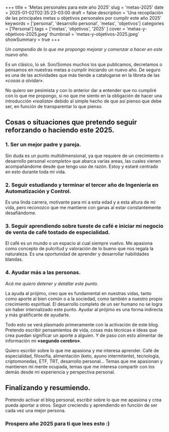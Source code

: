 +++
title = 'Metas personales para este año 2025'
slug = 'metas-2025'
date = 2025-01-02T02:35:23-03:00
draft = false
description = 'Una recopilación de las principales metas u objetivos personales por cumplir este año 2025'
keywords = ['personal', 'desarrollo personal', 'metas', 'objetivos']
categories = ['Personal']
tags = ['metas', 'objetivos', '2025' ]
cover = 'metas-y-objetivos-2025.jpeg'
thumbnail = 'metas-y-objetivos-2025.jpeg'
showSummary = true
+++

 *Un compendio de lo que me propongo mejorar y comenzar a hacer en este nuevo año.*

Es un clásico, lo sé. Son/Somos muchos los que publicamos, decretamos o pensamos en nuestras metas a cumplir iniciando un nuevo año. De seguro es una de las actividades que más tiende a catalogarse en la libreta de las *«cosas a olvidar»*. 

No quiero ser pesimista y con lo anterior dar a entender que no cumpliré con lo que me propongo, si no que me siento en la obligación de hacer una introducción *«realista»* debido al simple hecho de que así pienso que debe ser, en función de transparentar lo que pienso.

## Cosas o situaciones que pretendo seguir reforzando o haciendo este 2025.

### 1. Ser un mejor padre y pareja.
Sin duda es un punto multidimensional, ya que requiere de un crecimiento o desarrollo personal *«completo»* que abarca varias areas, las cuales vienen acompañándome desde que tengo uso de razón. Estoy y estaré centrado en esto durante toda mi vida.

### 2. Seguir estudiando y terminar el tercer año de Ingeniería en Automatización y Control.
Es una linda carrera, motivante para mí a esta edad y a esta altura de mi vida, pero reconozco que me mantiene con ganas al estar constantemente desafiándome.

### 3. Seguir aprendiendo sobre tueste de café e iniciar mi negocio de venta de café tostado de especialidad.
El café es un mundo o un espacio al cual siempre vuelvo. Me apasiona como concepto de pulcritud y valoración de lo bueno que nos regala la naturaleza. Es una oportunidad de aprender y desarrollar habilidades blandas.

### 4. Ayudar más a las personas.
*Acá me quiero detener y detallar este punto.*

La ayuda al prójimo, creo que es fundamental en nuestras vidas, tanto como aporte al bien común o a la sociedad, como también a nuestro propio crecimiento espiritual. El desarrollo completo de un ser humano no se logra sin haber internalizado este punto. Ayudar al prójimo es una forma indirecta y más gratificante de ayudarte.

Todo esto se verá plasmado primeramente con la activación de este blog. Pretendo escribir pensamientos de vida, cosas más técnicas e ideas que crea puedan significar un aporte a alguien. Y de paso con esto alimentar de información mi **«segundo cerebro»**.

Quiero escribir sobre lo que me apasiona y me interesa aprender. Café de especialidad, filosofía, alimentación (keto, ayuno intermitente), tecnología, criptomonedas, ETF, TRT, desarrollo personal... Temas que me apasionan y mantienen mi mente ocupada, temas que me interesa compartir con los demás desde mi experiencia y perspectiva personal.

## Finalizando y resumiendo.
Pretendo activar el blog personal, escribir sobre lo que me apasiona y crea pueda aportar a otros. Seguir creciendo y aprendiendo en función de ser cada vez una mejor persona.

### Prospero año 2025 para ti que lees esto :)

